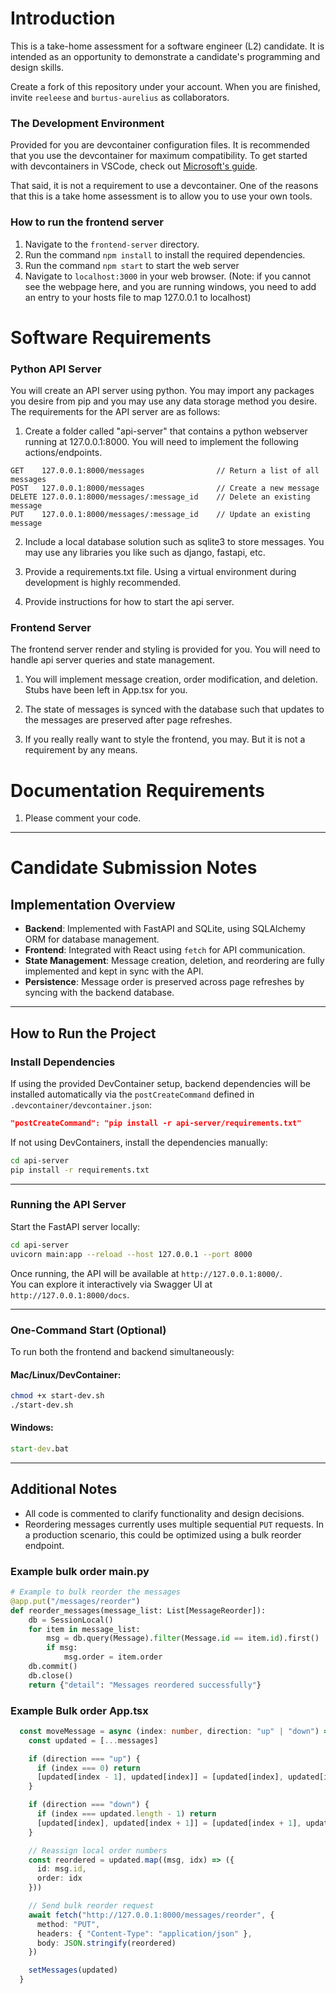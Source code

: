 # Introduction
This is a take-home assessment for a software engineer (L2) candidate. It is intended as an opportunity to demonstrate a candidate's programming and design skills.

Create a fork of this repository under your account. When you are finished, invite `reeleese` and `burtus-aurelius` as collaborators.

### The Development Environment
Provided for you are devcontainer configuration files. It is recommended that you use the devcontainer for maximum compatibility. To get started with devcontainers in VSCode, check out [Microsoft's guide](https://code.visualstudio.com/docs/devcontainers/containers).

That said, it is not a requirement to use a devcontainer. One of the reasons that this is a take home assessment is to allow you to use your own tools.


### How to run the frontend server
1. Navigate to the `frontend-server` directory.
2. Run the command `npm install` to install the required dependencies.
3. Run the command `npm start` to start the web server
4. Navigate to `localhost:3000` in your web browser. (Note: if you cannot see the webpage here, and you are running windows, you need to add an entry to your hosts file to map 127.0.0.1 to localhost)

# Software Requirements

### Python API Server
You will create an API server using python. You may import any packages you desire from pip and you may use any data storage method you desire. The requirements for the API server are as follows:

1. Create a folder called "api-server" that contains a python webserver running at 127.0.0.1:8000. You will need to implement the following actions/endpoints.
```
GET    127.0.0.1:8000/messages                // Return a list of all messages
POST   127.0.0.1:8000/messages                // Create a new message
DELETE 127.0.0.1:8000/messages/:message_id    // Delete an existing message
PUT    127.0.0.1:8000/messages/:message_id    // Update an existing message
```

2. Include a local database solution such as sqlite3 to store messages. You may use any libraries you like such as django, fastapi, etc.

3. Provide a requirements.txt file. Using a virtual environment during development is highly recommended.

4. Provide instructions for how to start the api server.


### Frontend Server
The frontend server render and styling is provided for you. You will need to handle api server queries and state management.

1. You will implement message creation, order modification, and deletion. Stubs have been left in App.tsx for you.

2. The state of messages is synced with the database such that updates to the messages are preserved after page refreshes.

3. If you really really want to style the frontend, you may. But it is not a requirement by any means.


# Documentation Requirements
1. Please comment your code.
---
# Candidate Submission Notes

## Implementation Overview

- **Backend**: Implemented with FastAPI and SQLite, using SQLAlchemy ORM for database management.
- **Frontend**: Integrated with React using `fetch` for API communication.
- **State Management**: Message creation, deletion, and reordering are fully implemented and kept in sync with the API.
- **Persistence**: Message order is preserved across page refreshes by syncing with the backend database.

---

## How to Run the Project

### Install Dependencies

If using the provided DevContainer setup, backend dependencies will be installed automatically via the `postCreateCommand` defined in `.devcontainer/devcontainer.json`:

```json
"postCreateCommand": "pip install -r api-server/requirements.txt"
```

If not using DevContainers, install the dependencies manually:

```bash
cd api-server
pip install -r requirements.txt
```

---

### Running the API Server

Start the FastAPI server locally:

```bash
cd api-server
uvicorn main:app --reload --host 127.0.0.1 --port 8000
```

Once running, the API will be available at `http://127.0.0.1:8000/`.  
You can explore it interactively via Swagger UI at `http://127.0.0.1:8000/docs`.

---

### One-Command Start (Optional)

To run both the frontend and backend simultaneously:

#### Mac/Linux/DevContainer:

```bash
chmod +x start-dev.sh
./start-dev.sh
```

#### Windows:

```cmd
start-dev.bat
```

---

## Additional Notes

- All code is commented to clarify functionality and design decisions.
- Reordering messages currently uses multiple sequential `PUT` requests. In a production scenario, this could be optimized using a bulk reorder endpoint.

### Example bulk order main.py
```python
# Example to bulk reorder the messages
@app.put("/messages/reorder")
def reorder_messages(message_list: List[MessageReorder]):
    db = SessionLocal()
    for item in message_list:
        msg = db.query(Message).filter(Message.id == item.id).first()
        if msg:
            msg.order = item.order
    db.commit()
    db.close()
    return {"detail": "Messages reordered successfully"}
```

### Example Bulk order App.tsx
```typescript
  const moveMessage = async (index: number, direction: "up" | "down") => {
    const updated = [...messages]

    if (direction === "up") {
      if (index === 0) return
      [updated[index - 1], updated[index]] = [updated[index], updated[index - 1]]
    }

    if (direction === "down") {
      if (index === updated.length - 1) return
      [updated[index], updated[index + 1]] = [updated[index + 1], updated[index]]
    }

    // Reassign local order numbers
    const reordered = updated.map((msg, idx) => ({
      id: msg.id,
      order: idx
    }))

    // Send bulk reorder request
    await fetch("http://127.0.0.1:8000/messages/reorder", {
      method: "PUT",
      headers: { "Content-Type": "application/json" },
      body: JSON.stringify(reordered)
    })

    setMessages(updated)
  }
```